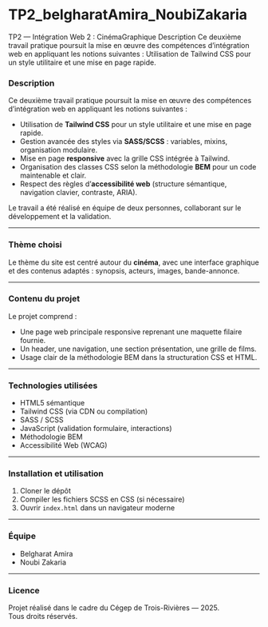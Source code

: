# TP2_belgharatAmira_NoubiZakaria
TP2 — Intégration Web 2 :
CinémaGraphique Description Ce deuxième travail pratique poursuit la mise en œuvre des compétences d’intégration web en appliquant les notions suivantes : 
Utilisation de Tailwind CSS pour un style utilitaire et une mise en page rapide.  

### Description

Ce deuxième travail pratique poursuit la mise en œuvre des compétences d’intégration web en appliquant les notions suivantes :

- Utilisation de **Tailwind CSS** pour un style utilitaire et une mise en page rapide.  
- Gestion avancée des styles via **SASS/SCSS** : variables, mixins, organisation modulaire.  
- Mise en page **responsive** avec la grille CSS intégrée à Tailwind.  
- Organisation des classes CSS selon la méthodologie **BEM** pour un code maintenable et clair.  
- Respect des règles d’**accessibilité web** (structure sémantique, navigation clavier, contraste, ARIA).  

Le travail a été réalisé en équipe de deux personnes, collaborant sur le développement et la validation.

---

### Thème choisi

Le thème du site est centré autour du **cinéma**, avec une interface graphique et des contenus adaptés : synopsis, acteurs, images, bande-annonce.

---

### Contenu du projet

Le projet comprend :

- Une page web principale responsive reprenant une maquette filaire fournie.  
- Un header, une navigation, une section présentation, une grille de films.  
- Usage clair de la méthodologie BEM dans la structuration CSS et HTML.

---

### Technologies utilisées

- HTML5 sémantique  
- Tailwind CSS (via CDN ou compilation)  
- SASS / SCSS  
- JavaScript (validation formulaire, interactions)  
- Méthodologie BEM  
- Accessibilité Web (WCAG)

---

### Installation et utilisation

1. Cloner le dépôt  
2. Compiler les fichiers SCSS en CSS (si nécessaire)  
3. Ouvrir `index.html` dans un navigateur moderne

---

### Équipe

- Belgharat Amira  
- Noubi Zakaria

---

### Licence

Projet réalisé dans le cadre du Cégep de Trois-Rivières — 2025.  
Tous droits réservés.
